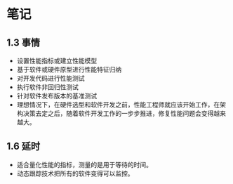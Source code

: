 # 笔记

## 1.3 事情

- 设置性能指标或建立性能模型
- 基于软件或硬件原型进行性能特征归纳
- 对开发代码进行性能测试
- 执行软件非回归性测试
- 针对软件发布版本的基准测试
- 理想情况下，在硬件选型和软件开发之前，性能工程师就应该开始工作，在架构决策去定之后，随着软件开发工作的一步步推进，修复性能问题会变得越来越大。

## 1.6 延时

- 适合量化性能的指标，测量的是用于等待的时间。
- 动态跟踪技术把所有的软件变得可以监控。
